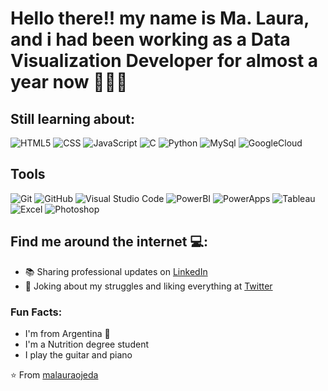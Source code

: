 # Hello there!! my name is Ma. Laura, and i had been working as a Data Visualization Developer for almost a year now 👩🏻‍💻

## Still learning about:
![HTML5](https://img.shields.io/badge/-HTML5-333333?style=flat&logo=HTML5)
![CSS](https://img.shields.io/badge/-CSS-333333?style=flat&logo=CSS3&logoColor=1572B6)
![JavaScript](https://img.shields.io/badge/-JavaScript-333333?style=flat&logo=javascript)
![C](https://img.shields.io/badge/-C-333333?style=flat&logo=C)
![Python](https://img.shields.io/badge/-Python-333333?style=flat&logo=python)
![MySql](https://img.shields.io/badge/-MySql-333333?style=flat&logo=MySql)
![GoogleCloud](https://img.shields.io/badge/-GoogleCloud-333333?style=flat&logo=GoogleCloud)

## Tools
![Git](https://img.shields.io/badge/-Git-333333?style=flat&logo=git)
![GitHub](https://img.shields.io/badge/-GitHub-333333?style=flat&logo=github)
![Visual Studio Code](https://img.shields.io/badge/-Visual%20Studio%20Code-333333?style=flat&logo=visual-studio-code&logoColor=007ACC)
![PowerBI](https://img.shields.io/badge/-PowerBI-333333?style=flat&logo=PowerBI)
![PowerApps](https://img.shields.io/badge/-PowerApps-333333?style=flat&logo=PowerApps)
![Tableau](https://img.shields.io/badge/-Tableau-333333?style=flat&logo=Tableau)
![Excel](https://img.shields.io/badge/-MicrosoftExcel-333333?style=flat&logo=MicrosoftExcel)
![Photoshop](https://img.shields.io/badge/-Photoshop-333333?style=flat&logo=adobe-photoshop)

## Find me around the internet 💻:
- 📚 Sharing professional updates on <a href="https://www.linkedin.com/in/ojeda93/">LinkedIn</a>
- 🐣 Joking about my struggles and liking everything at <a href="https://twitter.com/JustMalau/">Twitter</a>

### Fun Facts:
- I'm from Argentina 🧉
- I'm a Nutrition degree student
- I play the guitar and piano

⭐️ From [malauraojeda](https://github.com/malauraojeda)
